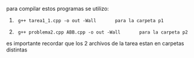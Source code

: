 para compilar estos programas se utilizo:
1.      g++ tarea1_1.cpp -o out -Wall       para la carpeta p1
2.      g++ problema2.cpp ABB.cpp -o out -Wall       para la carpeta p2

es importante recordar que los 2 archivos de la tarea estan en carpetas distintas